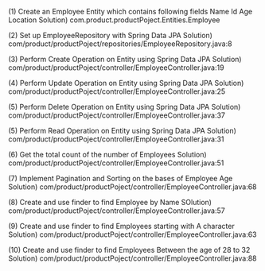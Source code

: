 (1) Create an Employee Entity which contains following fields
Name
Id
Age
Location
Solution) com.product.productPoject.Entities.Employee

(2) Set up EmployeeRepository with Spring Data JPA
Solution) com/product/productPoject/repositories/EmployeeRepository.java:8

(3) Perform Create Operation on Entity using Spring Data JPA
Solution) com/product/productPoject/controller/EmployeeController.java:19

(4) Perform Update Operation on Entity using Spring Data JPA
Solution) com/product/productPoject/controller/EmployeeController.java:25
 
(5) Perform Delete Operation on Entity using Spring Data JPA
Solution) com/product/productPoject/controller/EmployeeController.java:37

(5) Perform Read Operation on Entity using Spring Data JPA
Solution) com/product/productPoject/controller/EmployeeController.java:31

(6) Get the total count of the number of Employees
Solution) com/product/productPoject/controller/EmployeeController.java:51

(7) Implement Pagination and Sorting on the bases of Employee Age
Solution) com/product/productPoject/controller/EmployeeController.java:68

(8) Create and use finder to find Employee by Name
SOlution) com/product/productPoject/controller/EmployeeController.java:57

(9) Create and use finder to find Employees starting with A character
Solution) com/product/productPoject/controller/EmployeeController.java:63

(10) Create and use finder to find Employees Between the age of 28 to 32
Solution) com/product/productPoject/controller/EmployeeController.java:88